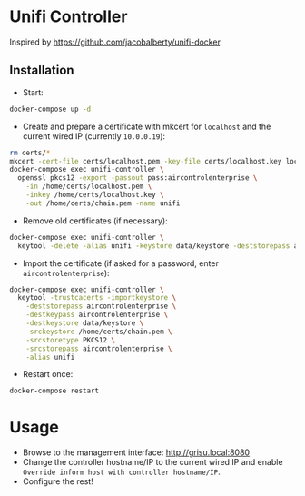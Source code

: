 # Unifi Controller

Inspired by https://github.com/jacobalberty/unifi-docker.

## Installation

- Start:

```sh
docker-compose up -d
```

- Create and prepare a certificate with mkcert for `localhost` and the current wired IP (currently `10.0.0.19`):

```sh
rm certs/*
mkcert -cert-file certs/localhost.pem -key-file certs/localhost.key localhost 10.0.0.19
docker-compose exec unifi-controller \
  openssl pkcs12 -export -passout pass:aircontrolenterprise \
    -in /home/certs/localhost.pem \
    -inkey /home/certs/localhost.key \
    -out /home/certs/chain.pem -name unifi
```

- Remove old certificates (if necessary):

```sh
docker-compose exec unifi-controller \
  keytool -delete -alias unifi -keystore data/keystore -deststorepass aircontrolenterprise
```

- Import the certificate (if asked for a password, enter `aircontrolenterprise`):

```sh
docker-compose exec unifi-controller \
  keytool -trustcacerts -importkeystore \
    -deststorepass aircontrolenterprise \
    -destkeypass aircontrolenterprise \
    -destkeystore data/keystore \
    -srckeystore /home/certs/chain.pem \
    -srcstoretype PKCS12 \
    -srcstorepass aircontrolenterprise \
    -alias unifi
```

- Restart once:

```sh
docker-compose restart
```

# Usage

- Browse to the management interface: http://grisu.local:8080
- Change the controller hostname/IP to the current wired IP and enable `Override inform host with controller hostname/IP`.
- Configure the rest!
